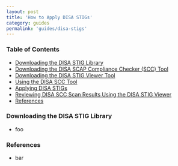 ```yaml
---
layout: post
title: 'How to Apply DISA STIGs'
category: guides
permalink: 'guides/disa-stigs'
---
```


### Table of Contents
* [Downloading the DISA STIG Library](#downloading-the-disa-stig-library)
* [Downloading the DISA SCAP Compliance Checker (SCC) Tool](#downloading-the-disa-scap-compliance-checker-scc-tool)
* [Downloading the DISA STIG Viewer Tool](#downloading-the-disa-stig-viewer-tool)
* [Using the DISA SCC Tool](#using-the-disa-scc-tool)
* [Applying DISA STIGs](#applying-disa-stigs)
* [Reviewing DISA SCC Scan Results Using the DISA STIG Viewer](#reviewing-disa-scc-scan-results-using-the-disa-stig-viewer)
* [References](#references)

### Downloading the DISA STIG Library
* foo

### References
* bar
